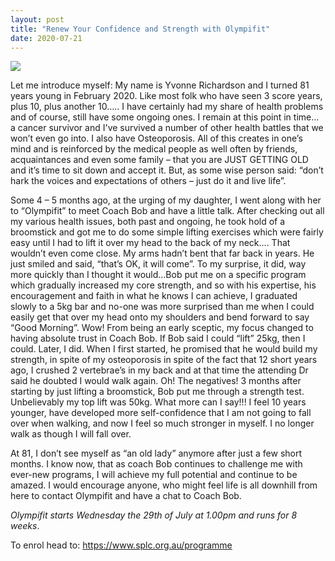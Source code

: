 ```yaml
---
layout: post
title: "Renew Your Confidence and Strength with Olympifit"
date: 2020-07-21
---
```


<img class="img-responsive" src="https://cdn.pixabay.com/photo/2019/08/23/11/50/lifting-4425595_960_720.jpg">

Let me introduce myself: My name is Yvonne Richardson and I turned 81 years young in February 2020. Like most folk who have seen 3 score years, plus 10, plus another 10….. I have certainly had my share of health problems and of course, still have some ongoing ones. I remain at this point in time… a cancer survivor and I've survived a number of other health battles that we won’t even go into. I also have Osteoporosis. All of this creates in one’s mind and is reinforced by the medical people as well often by friends, acquaintances and even some family – that you are JUST GETTING OLD and it’s time to sit down and accept it. But, as some wise person said: “don’t hark the voices and expectations of others – just do it and live life”.

Some 4 – 5 months ago, at the urging of my daughter, I went along with her to “Olympifit” to meet Coach Bob and have a little talk. After checking out all my various health issues, both past and ongoing, he took hold of a broomstick and got me to do some simple lifting exercises which were fairly easy until I had to lift it over my head to the back of my neck…. That wouldn’t even come close. My arms hadn’t bent that far back in years. He just smiled and said, “that’s OK, it will come”. To my surprise, it did, way more quickly than I thought it would...Bob put me on a specific program which gradually increased my core strength, and so with his expertise, his encouragement and faith in what he knows I can achieve, I graduated slowly to a 5kg bar and no-one was more surprised than me when I could easily get that over my head onto my shoulders and bend forward to say “Good Morning”. Wow! From being an early sceptic, my focus changed to having absolute trust in Coach Bob. If Bob said I could “lift” 25kg, then I could. Later, I did. When I first started, he promised that he would build my strength, in spite of my osteoporosis in spite of the fact that 12 short years ago, I crushed 2 vertebrae’s in my back and at that time the attending Dr said he doubted I would walk again. Oh! The negatives! 3 months after starting by just lifting a broomstick, Bob put me through a strength test. Unbelievably my top lift was 50kg. What more can I say!!! I feel 10 years younger, have developed more self-confidence that I am not going to fall over when walking, and now I feel so much stronger in myself. I no longer walk as though I will fall over.
 
At 81, I don’t see myself as “an old lady” anymore after just a few short months. I know now, that as coach Bob continues to challenge me with ever-new programs, I will achieve my full potential and continue to be amazed. I would encourage anyone, who might feel life is all downhill from here to contact Olympifit and have a chat to Coach Bob. 

*Olympifit starts Wednesday the 29th of July at 1.00pm and runs for 8 weeks*.

To enrol head to: 
<https://www.splc.org.au/programme>
